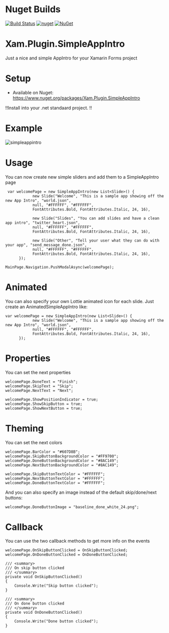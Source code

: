 # Nuget Builds 
[![Build Status](https://www.myget.org/BuildSource/Badge/xam-plugin-simpleappintro?identifier=ef243495-8aec-4134-af86-1d4e3d1bf1c3)](https://www.myget.org/)  [![nuget](https://img.shields.io/nuget/v/Xam.Plugin.SimpleAppIntro.svg)](https://www.nuget.org/packages/Xam.Plugin.SimpleAppIntro/) [![NuGet](https://img.shields.io/nuget/dt/Microsoft.AspNetCore.Mvc.svg)](https://www.nuget.org/packages/Xam.Plugin.SimpleAppIntro/)

# Xam.Plugin.SimpleAppIntro
Just a nice and simple AppIntro for your Xamarin Forms project 


# Setup
* Available on Nuget:
https://www.nuget.org/packages/Xam.Plugin.SimpleAppIntro

!!Install into your .net standaard project. !!


# Example
![simpleappintro](https://user-images.githubusercontent.com/14561640/44038383-f419aff2-9f16-11e8-92df-e448f7829905.gif)


# Usage
You can now create new simple sliders and add them to a SimpleAppIntro page 

```
 var welcomePage = new SimpleAppIntro(new List<Slide>() {
            new Slide("Welcome", "This is a sample app showing off the new App Intro", "world.json",
            null, "#FFFFFF", "#FFFFFF",
            FontAttributes.Bold, FontAttributes.Italic, 24, 16),
           
            new Slide("Slides", "You can add slides and have a clean app intro", "twitter_heart.json",
            null, "#FFFFFF", "#FFFFFF",
            FontAttributes.Bold, FontAttributes.Italic, 24, 16),
            
            new Slide("Other", "Tell your user what they can do with your app", "send_message_done.json",
            null, "#FFFFFF", "#FFFFFF",
            FontAttributes.Bold, FontAttributes.Italic, 24, 16),
      });

MainPage.Navigation.PushModalAsync(welcomePage);
```


# Animated
You can also specify your own Lottie animated icon for each slide. Just create an AnimatedSimpleAppIntro like:

```
var welcomePage = new SimpleAppIntro(new List<Slide>() {
            new Slide("Welcome", "This is a sample app showing off the new App Intro", "world.json",
            null, "#FFFFFF", "#FFFFFF",
            FontAttributes.Bold, FontAttributes.Italic, 24, 16),
      });
```


# Properties
You can set the next properties

```
welcomePage.DoneText = "Finish";
welcomePage.SkipText = "Skip";
welcomePage.NextText = "Next";

welcomePage.ShowPositionIndicator = true;
welcomePage.ShowSkipButton = true;
welcomePage.ShowNextButton = true;
```


# Theming
You can set the next colors

```
welcomePage.BarColor = "#607D8B";
welcomePage.SkipButtonBackgroundColor = "#FF9700";
welcomePage.DoneButtonBackgroundColor = "#8AC149";
welcomePage.NextButtonBackgroundColor = "#8AC149";

welcomePage.SkipButtonTextColor = "#FFFFFF";
welcomePage.NextButtonTextColor = "#FFFFFF";
welcomePage.DoneButtonTextColor = "#FFFFFF";
```

And you can also specify an image instead of the default skip/done/next buttons:

```
welcomePage.DoneButtonImage = "baseline_done_white_24.png";
```


# Callback 
You can use the two callback methods to get more info on the events 

```
welcomePage.OnSkipButtonClicked = OnSkipButtonClicked;
welcomePage.OnDoneButtonClicked = OnDoneButtonClicked;
	  
/// <summary>
/// On skip button clicked
/// </summary>
private void OnSkipButtonClicked()
{
	Console.Write("Skip button clicked");
}

/// <summary>
/// On done button clicked
/// </summary>
private void OnDoneButtonClicked()
{
	Console.Write("Done button clicked");
}
```

